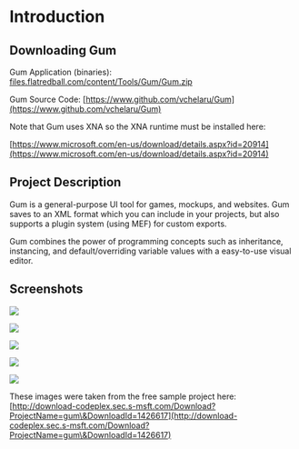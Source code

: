 # Introduction

## Downloading Gum

Gum Application (binaries): [files.flatredball.com/content/Tools/Gum/Gum.zip](https://files.flatredball.com/content/Tools/Gum/Gum.zip)

Gum Source Code: [https://www.github.com/vchelaru/Gum](https://www.github.com/vchelaru/Gum)

Note that Gum uses XNA so the XNA runtime must be installed here:

[https://www.microsoft.com/en-us/download/details.aspx?id=20914](https://www.microsoft.com/en-us/download/details.aspx?id=20914)

## Project Description

Gum is a general-purpose UI tool for games, mockups, and websites. Gum saves to an XML format which you can include in your projects, but also supports a plugin system (using MEF) for custom exports.

Gum combines the power of programming concepts such as inheritance, instancing, and default/overriding variable values with a easy-to-use visual editor.

## Screenshots

![](.gitbook/assets/Home\_GumGifFast.gif)

![](.gitbook/assets/Home\_GumPromo1.PNG)

![](.gitbook/assets/Home\_GumPromo2.PNG)

![](<.gitbook/assets/Home\_GumPromo3 (1).PNG>)

![](<.gitbook/assets/Home\_GumPromo4 (1).PNG>)

These images were taken from the free sample project here: [http://download-codeplex.sec.s-msft.com/Download?ProjectName=gum\&DownloadId=1426617](http://download-codeplex.sec.s-msft.com/Download?ProjectName=gum\&DownloadId=1426617)
